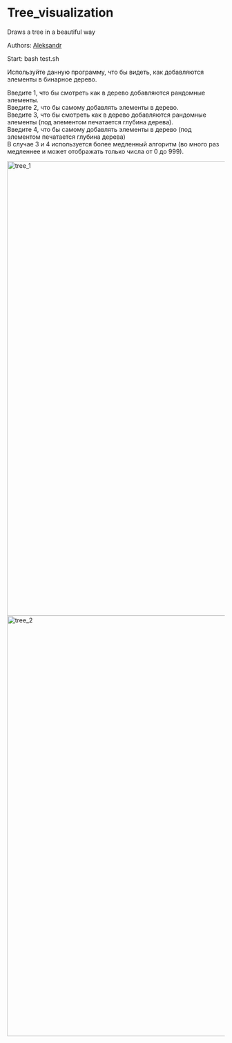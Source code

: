 # Tree_visualization
Draws a tree in a beautiful way

Authors: [Aleksandr](https://github.com/alexcander560)

Start: bash test.sh         

Используйте данную программу, что бы видеть, как добавляются элементы в бинарное дерево.

Введите 1, что бы смотреть как в дерево добавляются рандомные элементы. <br/>
Введите 2, что бы самому добавлять элементы в дерево. <br/>
Введите 3, что бы смотреть как в дерево добавляются рандомные элементы (под элементом печатается глубина дерева). <br/>
Введите 4, что бы самому добавлять элементы в дерево (под элементом печатается глубина дерева) <br/>
В случае 3 и 4 используется более медленный алгоритм (во много раз медленнее и может отображать только числа от 0 до 999). <br/>

<img width="1053" alt="tree_1" src="https://user-images.githubusercontent.com/70471514/137760420-ee22f212-512a-4598-922c-4962822fbbd9.png">
<img width="974" alt="tree_2" src="https://user-images.githubusercontent.com/70471514/137760430-99ad8862-1ce5-4460-a648-2125ddf144cf.png">
